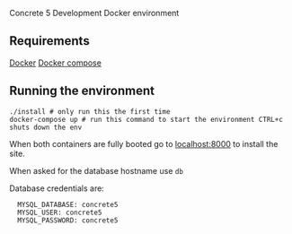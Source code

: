 Concrete 5 Development Docker environment


## Requirements

[Docker][]
[Docker compose][]

[Docker]: https://docs.docker.com/linux/
[Docker compose]: https://docs.docker.com/compose/install/

## Running the environment

    ./install # only run this the first time
    docker-compose up # run this command to start the environment CTRL+c shuts down the env

When both containers are fully booted go to [localhost:8000](http://localhost:8000) to install the site.

When asked for the database hostname use `db`

Database credentials are:

      MYSQL_DATABASE: concrete5
      MYSQL_USER: concrete5
      MYSQL_PASSWORD: concrete5